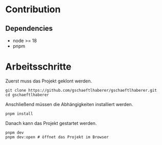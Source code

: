 # Contribution

## Dependencies

- node >= 18
- pnpm

# Arbeitsschritte

Zuerst muss das Projekt geklont werden.

```shell
git clone https://github.com/gschaeftlhaberer/gschaeftlhaberer.git
cd gschaeftlhaberer
```

Anschließend müssen die Abhängigkeiten installiert werden.

```shell
pnpm install
```

Danach kann das Projekt gestartet werden.

```shell
pnpm dev
pnpm dev:open # öffnet das Projekt im Browser
```
